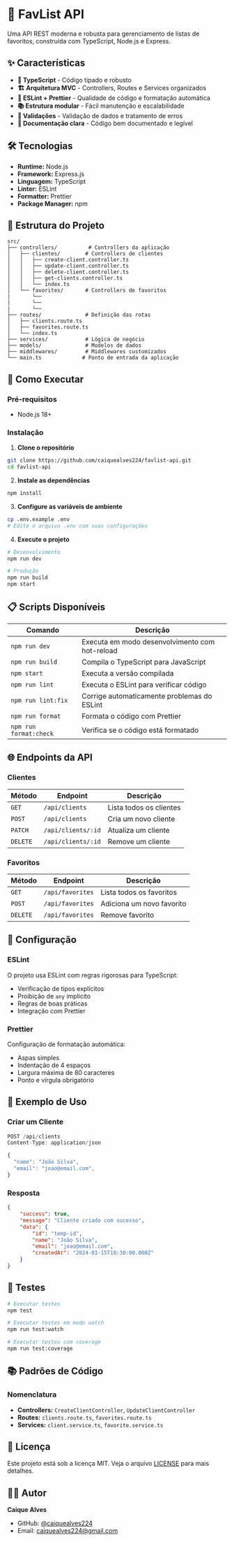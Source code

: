 # 🚀 FavList API

Uma API REST moderna e robusta para gerenciamento de listas de favoritos, construída com TypeScript, Node.js e Express.

## ✨ Características

- **🔄 TypeScript** - Código tipado e robusto
- **🏗️ Arquitetura MVC** - Controllers, Routes e Services organizados
- **🔧 ESLint + Prettier** - Qualidade de código e formatação automática
- **📚 Estrutura modular** - Fácil manutenção e escalabilidade
- **🚦 Validações** - Validação de dados e tratamento de erros
- **📖 Documentação clara** - Código bem documentado e legível

## 🛠️ Tecnologias

- **Runtime:** Node.js
- **Framework:** Express.js
- **Linguagem:** TypeScript
- **Linter:** ESLint
- **Formatter:** Prettier
- **Package Manager:** npm

## 📁 Estrutura do Projeto

```
src/
├── controllers/          # Controllers da aplicação
│   ├── clientes/        # Controllers de clientes
│   │   ├── create-client.controller.ts
│   │   ├── update-client.controller.ts
│   │   ├── delete-client.controller.ts
│   │   ├── get-clients.controller.ts
│   │   └── index.ts
│   └── favorites/       # Controllers de favoritos
|       └──
|       └──
|       └──
├── routes/              # Definição das rotas
│   ├── clients.route.ts
│   ├── favorites.route.ts
│   └── index.ts
├── services/            # Lógica de negócio
├── models/              # Modelos de dados
├── middlewares/         # Middlewares customizados
└── main.ts             # Ponto de entrada da aplicação
```

## 🚀 Como Executar

### Pré-requisitos

- Node.js 18+

### Instalação

1. **Clone o repositório**

```bash
git clone https://github.com/caiquealves224/favlist-api.git
cd favlist-api
```

2. **Instale as dependências**

```bash
npm install
```

3. **Configure as variáveis de ambiente**

```bash
cp .env.example .env
# Edite o arquivo .env com suas configurações
```

4. **Execute o projeto**

```bash
# Desenvolvimento
npm run dev

# Produção
npm run build
npm start
```

## 📋 Scripts Disponíveis

| Comando                | Descrição                                      |
| ---------------------- | ---------------------------------------------- |
| `npm run dev`          | Executa em modo desenvolvimento com hot-reload |
| `npm run build`        | Compila o TypeScript para JavaScript           |
| `npm start`            | Executa a versão compilada                     |
| `npm run lint`         | Executa o ESLint para verificar código         |
| `npm run lint:fix`     | Corrige automaticamente problemas do ESLint    |
| `npm run format`       | Formata o código com Prettier                  |
| `npm run format:check` | Verifica se o código está formatado            |

## 🌐 Endpoints da API

### Clientes

| Método   | Endpoint           | Descrição               |
| -------- | ------------------ | ----------------------- |
| `GET`    | `/api/clients`     | Lista todos os clientes |
| `POST`   | `/api/clients`     | Cria um novo cliente    |
| `PATCH`  | `/api/clients/:id` | Atualiza um cliente     |
| `DELETE` | `/api/clients/:id` | Remove um cliente       |

### Favoritos

| Método | Endpoint         | Descrição                 |
| -------- | ---------------- | ------------------------- |
| `GET`    | `/api/favorites` | Lista todos os favoritos  |
| `POST`   | `/api/favorites` | Adiciona um novo favorito |
| `DELETE` | `/api/favorites` | Remove favorito           |

## 🔧 Configuração

### ESLint

O projeto usa ESLint com regras rigorosas para TypeScript:

- Verificação de tipos explícitos
- Proibição de `any` implícito
- Regras de boas práticas
- Integração com Prettier

### Prettier

Configuração de formatação automática:

- Aspas simples
- Indentação de 4 espaços
- Largura máxima de 80 caracteres
- Ponto e vírgula obrigatório

## 📝 Exemplo de Uso

### Criar um Cliente

```typescript
POST /api/clients
Content-Type: application/json

{
  "name": "João Silva",
  "email": "joao@email.com",
}
```

### Resposta

```json
{
    "success": true,
    "message": "Cliente criado com sucesso",
    "data": {
        "id": "temp-id",
        "name": "João Silva",
        "email": "joao@email.com",
        "createdAt": "2024-01-15T10:30:00.000Z"
    }
}
```

## 🧪 Testes

```bash
# Executar testes
npm test

# Executar testes em modo watch
npm run test:watch

# Executar testes com coverage
npm run test:coverage
```

## 📚 Padrões de Código

### Nomenclatura

- **Controllers:** `CreateClientController`, `UpdateClientController`
- **Routes:** `clients.route.ts`, `favorites.route.ts`
- **Services:** `client.service.ts`, `favorite.service.ts`

## 📄 Licença

Este projeto está sob a licença MIT. Veja o arquivo [LICENSE](LICENSE) para mais detalhes.

## 👨‍💻 Autor

**Caique Alves**

- GitHub: [@caiquealves224](https://github.com/caiquealves224)
- Email: caiquealves224@gmail.com
